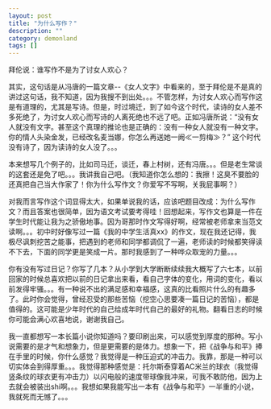 ```yaml
---
layout: post
title: "为什么写作？"
description: ""
category: demonland
tags: []
---
```

拜伦说：谁写作不是为了讨女人欢心？

其实，这句话是从冯唐的一篇文章--《女人文字》中看来的，至于拜伦是不是真的讲过这句话，我不知道，因为我搜不到出处。。。不管怎样，为讨女人欢心而写作这是有道理的，尤其是写诗。但是，时过境迁，到了如今这个时代，读诗的女人差不多死绝了，为讨女人欢心而写诗的人离死绝也不远了吧。正如冯唐所说：“没有女人就没有文字。甚至这个真理的推论也是正确的：没有一种女人就没有一种文字。你的情人头染金发，已经改名麦当娜，你怎么再送她一阙≪一剪梅≫？” 这个时代没有诗了，因为读诗的女人没了。。。

本来想写几个例子的，比如司马迁，谈迁，春上村树，还有冯唐。。。但是老生常谈的这套还是免了吧。。。我讲我自己吧。（我知道你怎么想的：我擦！这臭不要脸的还真把自己当大作家了！你为什么写作文？你爱写不写啊，关我屁事啊？）

对我而言写作这个词显得太大，如果单说我的话，应该吧题目改成：为什么写作文？而且答案也很简单，因为语文考试要考得哇！回想起来，写作文也算是一件在学生时代能让我为之骄傲地事。因为哥那时作文写得好啊，经常被老师拿来当范文读啊。。。初中时好像写过一篇《我的中学生活真xx》的作文，现在我还记得，我极尽讽刺挖苦之能事，把遇到的老师和同学都调侃了一遍，老师读的时候都笑得读不下去，下面的同学更是笑成一片。那时我感到了一种哗众取宠的力量。。。

你有没有写过日记？你写了几本？从小学到大学断断续续我大概写了六七本，以前回家的时候总喜欢把以前的日记拿出来看，看自己字体的变化，用词的变化，看以前发得牢骚。。。有一种说不出的满足感和幸福感，这真的比看照片什么的有趣多了。此时你会觉得，曾经忍受的那些苦恼（挖空心思要凑一篇日记的苦恼），都是值得的。这可能是少年时代的自己给成年时代自己的最好的礼物。翻看日志的时候你可能会满心欢喜地说，谢谢我自己。

我一直都想写一本长篇小说你知道吗？要印刷出来，可以感觉到厚度的那种。写小说需要的是才气和想象力，但是更需要的是体力。想象一下，把《战争与和平》捧在手里的时候，你什么感觉？我觉得是一种压迫式的冲击力。我靠，那是一种可以切实体会到得厚重。。。我觉得那种感觉是：托尔斯泰穿着AC米兰的球衣（我觉得竖条纹的球衣更有冲击力）以闪电般的速度带球像我冲来，可我不敢防他，因为上去就会被装出shi啊。。。我想如果我能写出一本有《战争与和平》一半重的小说，我就死而无憾了。。。

